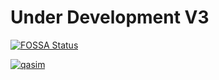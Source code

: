 

# Under Development V3
[![FOSSA Status](https://app.fossa.com/api/projects/git%2Bgithub.com%2FGlobalTechInfo%2FGLOBAL-MD.svg?type=shield)](https://app.fossa.com/projects/git%2Bgithub.com%2FGlobalTechInfo%2FGLOBAL-MD?ref=badge_shield)

<a href="https://ibb.co/tB1DJhS"><img src="https://i.ibb.co/BLYBCPm/qasim.jpg" alt="qasim" border="0"></a>

